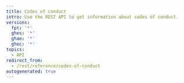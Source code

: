 ```yaml
---
title: Codes of conduct
intro: Use the REST API to get information about codes of conduct.
versions:
  fpt: '*'
  ghes: '*'
  ghae: '*'
  ghec: '*'
topics:
  - API
redirect_from:
  - /rest/reference/codes-of-conduct
autogenerated: true
---
```




<!-- Content after this section is automatically generated -->
